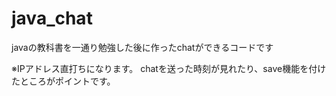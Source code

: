 # java_chat
javaの教科書を一通り勉強した後に作ったchatができるコードです

※IPアドレス直打ちになります。
chatを送った時刻が見れたり、save機能を付けたところがポイントです。
